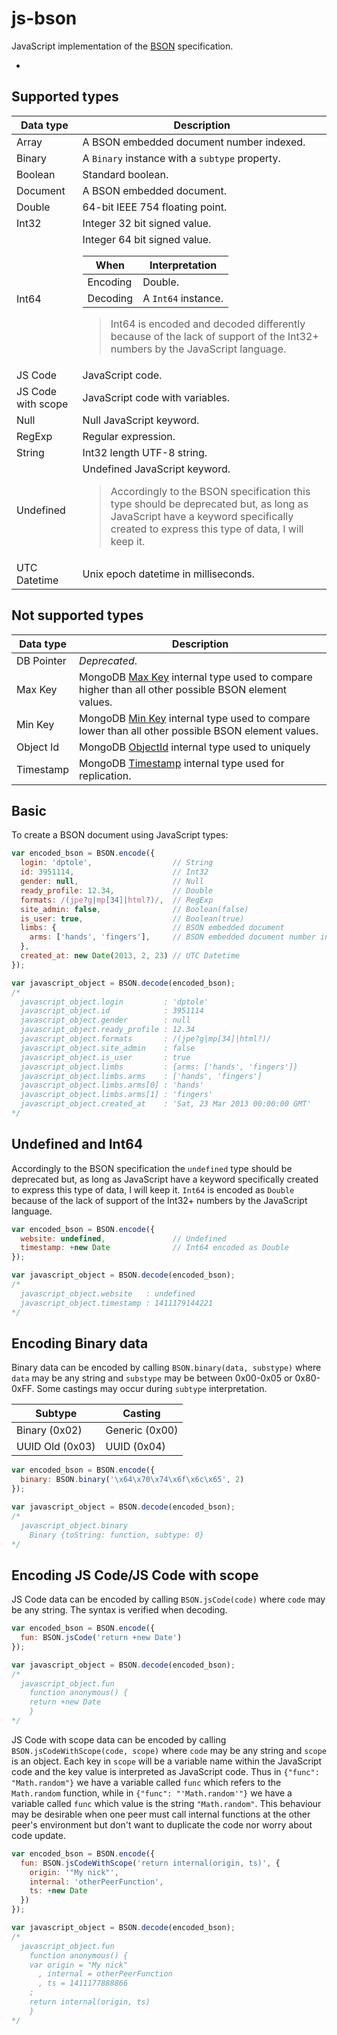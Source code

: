js-bson
=======

JavaScript implementation of the [BSON](http://bsonspec.org/) specification.

-

## Supported types

Data type | Description
--------- | -----------
Array | A BSON embedded document number indexed.
Binary | A `Binary` instance with a `subtype` property.
Boolean | Standard boolean.
Document | A BSON embedded document.
Double | 64-bit IEEE 754 floating point.
Int32 | Integer 32 bit signed value.
Int64 | Integer 64 bit signed value. <table><thead><th>When</th><th>Interpretation</th></thead><tbody><tr><td>Encoding</td><td>Double.</td><tr><td>Decoding</td><td>A `Int64` instance.</td></tbody></table><blockquote>Int64 is encoded and decoded differently because of the lack of support of the Int32+ numbers by the JavaScript language.</blockquote>
JS Code | JavaScript code.
JS Code with scope | JavaScript code with variables.
Null | Null JavaScript keyword.
RegExp | Regular expression.
String | Int32 length UTF-8 string.
Undefined | Undefined JavaScript keyword. <blockquote>Accordingly to the BSON specification this type should be deprecated but, as long as JavaScript have a keyword specifically created to express this type of data, I will keep it.</blockquote>
UTC Datetime | Unix epoch datetime in milliseconds.

## Not supported types

Data type | Description
--------- | ---------
DB Pointer | *Deprecated*.
Max Key | MongoDB [Max Key](http://docs.mongodb.org/manual/reference/operator/query/type/) internal type used to compare higher than all other possible BSON element values.
Min Key | MongoDB [Min Key](http://docs.mongodb.org/manual/reference/operator/query/type/) internal type used to compare lower than all other possible BSON element values.
Object Id | MongoDB [ObjectId](http://docs.mongodb.org/manual/reference/object-id/) internal type used to uniquely
Timestamp | MongoDB [Timestamp](http://docs.mongodb.org/manual/reference/method/ObjectId.getTimestamp/) internal type used for replication.

## Basic

To create a BSON document using JavaScript types:

```javascript
var encoded_bson = BSON.encode({
  login: 'dptole',                  // String
  id: 3951114,                      // Int32
  gender: null,                     // Null
  ready_profile: 12.34,             // Double
  formats: /(jpe?g|mp[34]|html?)/,  // RegExp
  site_admin: false,                // Boolean(false)
  is_user: true,                    // Boolean(true)
  limbs: {                          // BSON embedded document
    arms: ['hands', 'fingers'],     // BSON embedded document number indexed
  },
  created_at: new Date(2013, 2, 23) // UTC Datetime
});

var javascript_object = BSON.decode(encoded_bson);
/*
  javascript_object.login         : 'dptole'
  javascript_object.id            : 3951114
  javascript_object.gender        : null
  javascript_object.ready_profile : 12.34
  javascript_object.formats       : /(jpe?g|mp[34]|html?)/
  javascript_object.site_admin    : false
  javascript_object.is_user       : true
  javascript_object.limbs         : {arms: ['hands', 'fingers']}
  javascript_object.limbs.arms    : ['hands', 'fingers']
  javascript_object.limbs.arms[0] : 'hands'
  javascript_object.limbs.arms[1] : 'fingers'
  javascript_object.created_at    : 'Sat, 23 Mar 2013 00:00:00 GMT'
*/

```

## Undefined and Int64

Accordingly to the BSON specification the `undefined` type should be deprecated but, as long as JavaScript have a keyword specifically created to express this type of data, I will keep it.
`Int64` is encoded as `Double` because of the lack of support of the Int32+ numbers by the JavaScript language.

```javascript
var encoded_bson = BSON.encode({
  website: undefined,               // Undefined
  timestamp: +new Date              // Int64 encoded as Double
});

var javascript_object = BSON.decode(encoded_bson);
/*
  javascript_object.website   : undefined
  javascript_object.timestamp : 1411179144221
*/

```

## Encoding Binary data

Binary data can be encoded by calling `BSON.binary(data, substype)` where `data` may be any string and `substype` may be between 0x00-0x05 or 0x80-0xFF. Some castings may occur during `subtype` interpretation.

Subtype | Casting
------- | -------
Binary (0x02) | Generic (0x00)
UUID Old (0x03) | UUID (0x04)

```javascript
var encoded_bson = BSON.encode({
  binary: BSON.binary('\x64\x70\x74\x6f\x6c\x65', 2)
});

var javascript_object = BSON.decode(encoded_bson);
/*
  javascript_object.binary
    Binary {toString: function, subtype: 0}
*/

```

## Encoding JS Code/JS Code with scope

JS Code data can be encoded by calling `BSON.jsCode(code)` where `code` may be any string. The syntax is verified when decoding.

```javascript
var encoded_bson = BSON.encode({
  fun: BSON.jsCode('return +new Date')
});

var javascript_object = BSON.decode(encoded_bson);
/*
  javascript_object.fun
    function anonymous() {
    return +new Date
    }
*/

```

JS Code with scope data can be encoded by calling `BSON.jsCodeWithScope(code, scope)` where `code` may be any string and `scope` is an object. Each key in `scope` will be a variable name within the JavaScript code and the key value is interpreted as JavaScript code.
Thus in `{"func": "Math.random"}` we have a variable called `func` which refers to the `Math.random` function, while in `{"func": "'Math.random'"}` we have a variable called `func` which value is the string `"Math.random"`.
This behaviour may be desirable when one peer must call internal functions at the other peer's environment but don't want to duplicate the code nor worry about code update.

```javascript
var encoded_bson = BSON.encode({
  fun: BSON.jsCodeWithScope('return internal(origin, ts)', {
    origin: '"My nick"',
    internal: 'otherPeerFunction',
    ts: +new Date
  })
});

var javascript_object = BSON.decode(encoded_bson);
/*
  javascript_object.fun
    function anonymous() {
    var origin = "My nick"
      , internal = otherPeerFunction
      , ts = 1411177888866
    ;
    return internal(origin, ts)
    }
*/

```


